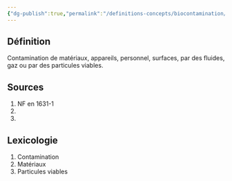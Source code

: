 ```yaml
---
{"dg-publish":true,"permalink":"/definitions-concepts/biocontamination/","tags":["définition"],"noteIcon":""}
---
```


## Définition  
Contamination de matériaux, appareils, personnel, surfaces, par des fluides, gaz ou par des particules viables.

## Sources  
1. NF en 1631-1  
2.
3.

## Lexicologie  
1. Contamination  
2. Matériaux  
3. Particules viables  
